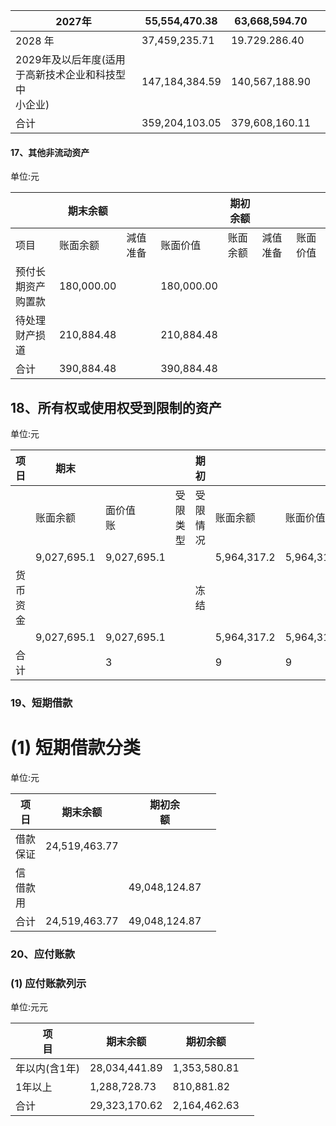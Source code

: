 | 2027年                                 | 55,554,470.38  | 63,668,594.70  |  |
|---------------------------------------|----------------|----------------|--|
| 2028 年                                | 37,459,235.71  | 19.729.286.40  |  |
| 2029年及以后年度(适用<br>于高新技术企业和科技型中<br>小企业) | 147,184,384.59 | 140,567,188.90 |  |
| 合计                                    | 359,204,103.05 | 379,608,160.11 |  |

#### 17、其他非流动资产

单位:元

|               | 期末余额       |      |            | 期初余额 |      |      |
|---------------|------------|------|------------|------|------|------|
| 项目            | 账面余额       | 減值准备 | 账面价值       | 账面余额 | 減值准备 | 账面价值 |
| 预付长期资产<br>购置款 | 180,000.00 |      | 180,000.00 |      |      |      |
| 待处理财产损<br>道   | 210,884.48 |      | 210,884.48 |      |      |      |
| 合计            | 390,884.48 |      | 390,884.48 |      |      |      |

## 18、所有权或使用权受到限制的资产

单位:元

| 项<br>日 | 期末          |             |      | 期初   |             |             |      |      |
|--------|-------------|-------------|------|------|-------------|-------------|------|------|
|        | 账面余额        | 面价值<br>账    | 受限类型 | 受限情况 | 账面余额        | 账面价值        | 受限类型 | 受限情况 |
|        | 9,027,695.1 | 9,027,695.1 |      |      | 5,964,317.2 | 5,964,317.2 |      |      |
| 货币资金   |             |             |      | 冻结   |             |             |      | 冻结   |
|        | 9,027,695.1 | 9,027,695.1 |      |      | 5,964,317.2 | 5,964,317.2 |      |      |
| 合计     |             | 3           |      |      | 9           | 9           |      |      |

### 19、短期借款

# (1) 短期借款分类

单位:元

| 项<br>日       | 期末余额          | 期初余<br>额      |  |
|--------------|---------------|---------------|--|
| 借款<br>保证     | 24,519,463.77 |               |  |
| 信<br>借款<br>用 |               | 49,048,124.87 |  |
| 合计           | 24,519,463.77 | 49,048,124.87 |  |

### 20、应付账款

### (1) 应付账款列示

单位:元元

| 项<br>目   | 期末余额          | 期初余额         |  |
|----------|---------------|--------------|--|
| 年以内(含1年) | 28,034,441.89 | 1,353,580.81 |  |
| 1年以上     | 1,288,728.73  | 810,881.82   |  |
| 合计       | 29,323,170.62 | 2,164,462.63 |  |